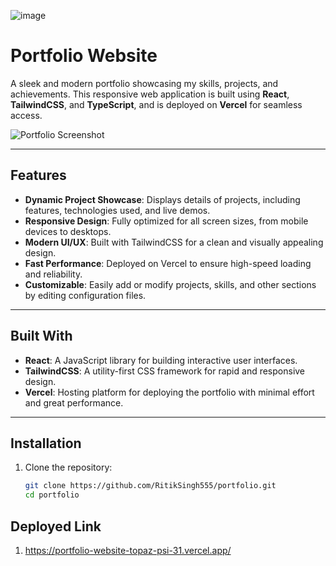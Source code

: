 ![image](https://github.com/user-attachments/assets/6510b62f-62fa-42cb-8ba2-c14de6ebeeb3)

# Portfolio Website

A sleek and modern portfolio showcasing my skills, projects, and achievements. This responsive web application is built using **React**, **TailwindCSS**, and **TypeScript**, and is deployed on **Vercel** for seamless access.

![Portfolio Screenshot](./screenshot.png)

---

## Features

- **Dynamic Project Showcase**: Displays details of projects, including features, technologies used, and live demos.
- **Responsive Design**: Fully optimized for all screen sizes, from mobile devices to desktops.
- **Modern UI/UX**: Built with TailwindCSS for a clean and visually appealing design.
- **Fast Performance**: Deployed on Vercel to ensure high-speed loading and reliability.
- **Customizable**: Easily add or modify projects, skills, and other sections by editing configuration files.

---

## Built With

- **React**: A JavaScript library for building interactive user interfaces.
- **TailwindCSS**: A utility-first CSS framework for rapid and responsive design.
- **Vercel**: Hosting platform for deploying the portfolio with minimal effort and great performance.

---

## Installation

1. Clone the repository:
   ```bash
   git clone https://github.com/RitikSingh555/portfolio.git
   cd portfolio

## Deployed Link

1. https://portfolio-website-topaz-psi-31.vercel.app/
